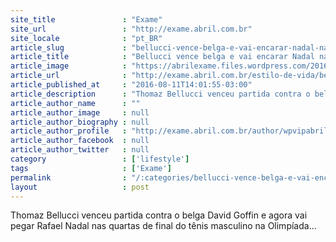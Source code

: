 ```yaml
---
site_title               : "Exame"
site_url                 : "http://exame.abril.com.br"
site_locale              : "pt_BR"
article_slug             : "bellucci-vence-belga-e-vai-encarar-nadal-nas-quartas"
article_title            : "Bellucci vence belga e vai encarar Nadal nas quartas"
article_image            : "https://abrilexame.files.wordpress.com/2016/09/size_960_16_9_2016-08-11t173234z_108569229_rioec8b1cq9zr_rtrmadp_3_olympics-rio-tennis-m-singles1.jpg?quality=70&strip=all&w=960"
article_url              : "http://exame.abril.com.br/estilo-de-vida/bellucci-vence-belga-e-vai-encarar-nadal-nas-quartas/"
article_published_at     : "2016-08-11T14:01:55-03:00"
article_description      : "Thomaz Bellucci venceu partida contra o belga David Goffin e agora vai pegar Rafael Nadal nas quartas de final do tênis masculino na Olimpíada..."
article_author_name      : ""
article_author_image     : null
article_author_biography : null
article_author_profile   : "http://exame.abril.com.br/author/wpvipabril/"
article_author_facebook  : null
article_author_twitter   : null
category                 : ['lifestyle']
tags                     : ['Exame']
permalink                : "/:categories/bellucci-vence-belga-e-vai-encarar-nadal-nas-quartas/"
layout                   : post
---
```


Thomaz Bellucci venceu partida contra o belga David Goffin e agora vai pegar Rafael Nadal nas quartas de final do tênis masculino na Olimpíada...
